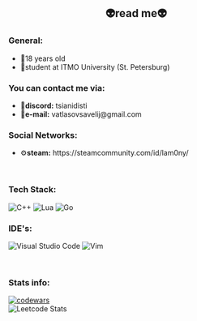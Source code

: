 <h2 align = "center">👽read me👽</h2>

<h3>General:</h3>
<ul>
  <li>👀18 years old</li>
  <li>🏫student at ITMO University (St. Petersburg)</li>
</ul>

<h3>You can contact me via:</h3>
<ul>
  <li>👾<b>discord:</b> tsianidisti</li>
  <li>📧<b>e-mail:</b> vatlasovsavelij@gmail.com</li>
</ul>

<h3>Social Networks:</h3>
<ul>
  <li>⚙️<b>steam:</b> https://steamcommunity.com/id/lam0ny/</li>
</ul>

<br>

<h3>Tech Stack:</h3>

![C++](https://img.shields.io/badge/c++-%2300599C.svg?style=for-the-badge&logo=c%2B%2B&logoColor=white)
![Lua](https://img.shields.io/badge/lua-%232C2D72.svg?style=for-the-badge&logo=lua&logoColor=white)
![Go](https://img.shields.io/badge/Go-%2300ADD8.svg?style=for-the-badge&logo=go&logoColor=white)

<h3>IDE's:</h3>

![Visual Studio Code](https://img.shields.io/badge/Visual%20Studio%20Code-0078d7.svg?style=for-the-badge&logo=visual-studio-code&logoColor=white)
![Vim](https://img.shields.io/badge/VIM-%2311AB00.svg?style=for-the-badge&logo=vim&logoColor=white)

<br>

<h3>Stats info:</h3>

[![codewars](https://www.codewars.com/users/lamony/badges/large)](https://www.codewars.com/users/lamony)
<br>
![Leetcode Stats](https://leetcard.jacoblin.cool/llemonthefrog)






<!--
**llemonthefrog/llemonthefrog** is a ✨ _special_ ✨ repository because its `README.md` (this file) appears on your GitHub profile.

Here are some ideas to get you started:

- 🔭 I’m currently working on ...
- 🌱 I’m currently learning ...
- 👯 I’m looking to collaborate on ...
- 🤔 I’m looking for help with ...
- 💬 Ask me about ...
- 📫 How to reach me: ...
- 😄 Pronouns: ...
- ⚡ Fun fact: ...
-->
